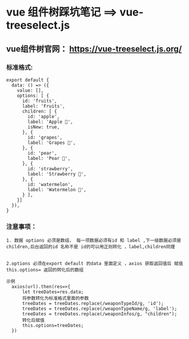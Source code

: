 # vue 组件树踩坑笔记 ==>  vue-treeselect.js

## vue组件树官网： https://vue-treeselect.js.org/

### 标准格式:
    export default {
      data: () => ({
        value: [],
        options: [ {
          id: 'fruits',
          label: 'Fruits',
          children: [ {
            id: 'apple',
            label: 'Apple 🍎',
            isNew: true,
          }, {
            id: 'grapes',
            label: 'Grapes 🍇',
          }, {
            id: 'pear',
            label: 'Pear 🍐',
          }, {
            id: 'strawberry',
            label: 'Strawberry 🍓',
          }, {
            id: 'watermelon',
            label: 'Watermelon 🍉',
          } ],
        }]
      }),
    }


### 注意事项：
    1. 数据 options 必须是数组， 每一项数据必须有id 和 label ,下一级数据必须是children,后台返回的id 名称不是 id的可以用正则转化 ，label,children同理


    2.options 必须在export default 的data 里面定义 ，axios 获取返回值后 赋值 this.options= 返回的转化后的数组

    示例
      axios(url).then(res=>{
          let treeDates=res.data;
          将参数转化为标准格式里面的参数
          treeDates = treeDates.replace(/weaponTypeId/g, 'id');
          treeDates = treeDates.replace(/weaponTypeName/g, 'label');
          treeDates = treeDates.replace(/weaponInfos/g, "children");
          转化后赋值
          this.options=treeDates;
      })

  
